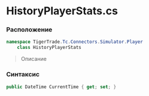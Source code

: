 
# HistoryPlayerStats.cs
### Расположение
```csharp
namespace TigerTrade.Tc.Connectors.Simulator.Player  
    class HistoryPlayerStats
```

> Описание

### Синтаксис
```csharp
public DateTime CurrentTime { get; set; }
```
